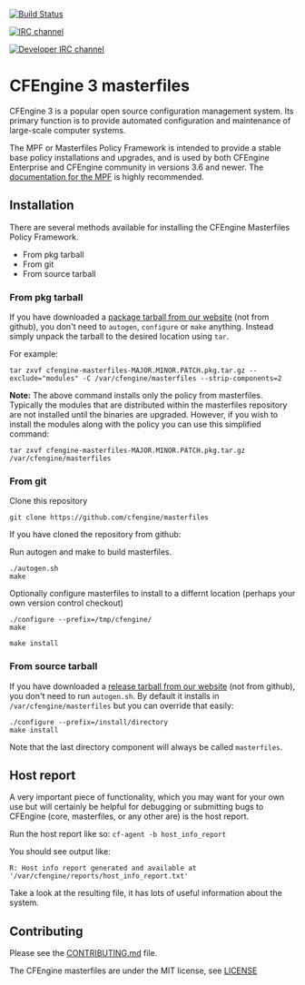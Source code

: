 [![Build Status](https://travis-ci.org/cfengine/masterfiles.svg?branch=3.10.x)](https://travis-ci.org/cfengine/masterfiles/branches)

[![IRC channel](https://kiwiirc.com/buttons/irc.cfengine.com/cfengine.png)](https://kiwiirc.com/client/irc.cfengine.com/#cfengine)

[![Developer IRC channel](https://kiwiirc.com/buttons/irc.freenode.net/cfengine-dev.png)](https://kiwiirc.com/client/irc.cfengine.com/#cfengine-dev)

# CFEngine 3 masterfiles

CFEngine 3 is a popular open source configuration management system. Its primary
function is to provide automated configuration and maintenance of large-scale
computer systems.

The MPF or Masterfiles Policy Framework is intended to provide a stable base
policy installations and upgrades, and is used by both CFEngine Enterprise and
CFEngine community in versions 3.6 and newer.
The
[documentation for the MPF](https://docs.cfengine.com/docs/master/reference-masterfiles-policy-framework.html) is
highly recommended.

## Installation

There are several methods available for installing the CFEngine Masterfiles
Policy Framework.

* From pkg tarball
* From git
* From source tarball

### From pkg tarball

If you have downloaded
a [package tarball from our website](https://cfengine.com/product/community/)
(not from github), you don't need to `autogen`, `configure` or `make` anything.
Instead simply unpack the tarball to the desired location using `tar`.

For example:

```
tar zxvf cfengine-masterfiles-MAJOR.MINOR.PATCH.pkg.tar.gz --exclude="modules" -C /var/cfengine/masterfiles --strip-components=2
```

**Note:** The above command installs only the policy from masterfiles. Typically
the modules that are distributed within the masterfiles repository are not
installed until the binaries are upgraded. However, if you wish to install the modules along with the policy you can use this simplified command:

```
tar zxvf cfengine-masterfiles-MAJOR.MINOR.PATCH.pkg.tar.gz /var/cfengine/masterfiles
```

### From git

Clone this repository

```
git clone https://github.com/cfengine/masterfiles
```

If you have cloned the repository from github:

Run autogen and make to build masterfiles.

```
./autogen.sh
make
```

Optionally configure masterfiles to install to a differnt location (perhaps your
own version control checkout)

```
./configure --prefix=/tmp/cfengine/
make
```

```
make install
```

### From source tarball

If you have downloaded
a [release tarball from our website](https://cfengine.com/product/community/)
(not from github), you don't need to run `autogen.sh`. By default it installs in
`/var/cfengine/masterfiles` but you can override that easily:

```
./configure --prefix=/install/directory
make install
```

Note that the last directory component will always be called `masterfiles`.

## Host report

A very important piece of functionality, which you may want for your
own use but will certainly be helpful for debugging or submitting bugs
to CFEngine (core, masterfiles, or any other are) is the host report.

Run the host report like so: `cf-agent -b host_info_report`

You should see output like:

```
R: Host info report generated and available at '/var/cfengine/reports/host_info_report.txt'
```

Take a look at the resulting file, it has lots of useful information about the system.

## Contributing

Please see the [CONTRIBUTING.md](CONTRIBUTING.md) file.

The CFEngine masterfiles are under the MIT license, see [LICENSE](LICENSE)
